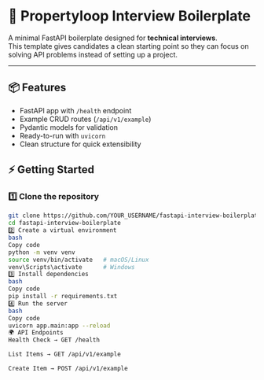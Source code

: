# 🚀 Propertyloop Interview Boilerplate

A minimal FastAPI boilerplate designed for **technical interviews**.  
This template gives candidates a clean starting point so they can focus on solving API problems instead of setting up a project.

---

## 📦 Features
- FastAPI app with `/health` endpoint  
- Example CRUD routes (`/api/v1/example`)  
- Pydantic models for validation  
- Ready-to-run with `uvicorn`  
- Clean structure for quick extensibility  

## ⚡ Getting Started

### 1️⃣ Clone the repository
```bash
git clone https://github.com/YOUR_USERNAME/fastapi-interview-boilerplate.git
cd fastapi-interview-boilerplate
2️⃣ Create a virtual environment
bash
Copy code
python -m venv venv
source venv/bin/activate   # macOS/Linux
venv\Scripts\activate      # Windows
3️⃣ Install dependencies
bash
Copy code
pip install -r requirements.txt
4️⃣ Run the server
bash
Copy code
uvicorn app.main:app --reload
🌍 API Endpoints
Health Check → GET /health

List Items → GET /api/v1/example

Create Item → POST /api/v1/example
